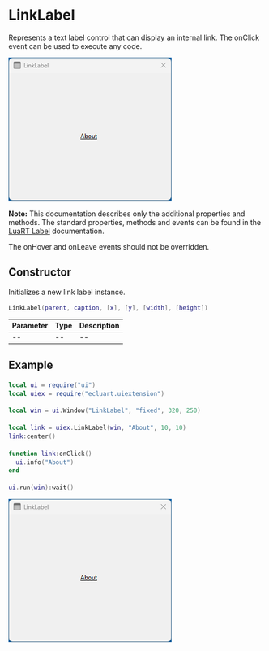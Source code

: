 # LinkLabel

Represents a text label control that can display an internal link. The onClick event can be used to execute any code.

![linklabel](/docs/linklabel/linklabel01.png)

**Note:**
This documentation describes only the additional properties and methods.
The standard properties, methods and events can be found in the [LuaRT Label](https://www.luart.org/doc/ui/Label.html) documentation.

The onHover and onLeave events should not be overridden.

## Constructor

Initializes a new link label instance.

```Lua
LinkLabel(parent, caption, [x], [y], [width], [height])
```

Parameter | Type | Description
---|---|---
-- | -- | --

## Example

```Lua
local ui = require("ui")
local uiex = require("ecluart.uiextension")

local win = ui.Window("LinkLabel", "fixed", 320, 250)

local link = uiex.LinkLabel(win, "About", 10, 10)
link:center()

function link:onClick()
  ui.info("About")
end

ui.run(win):wait()
```

![linklabel](/docs/linklabel/linklabel01.png)

